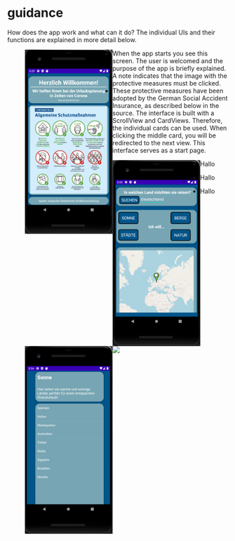 # guidance

How does the app work and what can it do? 
The individual UIs and their functions are explained in more detail below.


><img align="left" src="MainActivity.PNG" width="200">
  
- When the app starts you see this screen. The user is welcomed and the purpose of the app is briefly explained. 
A note indicates that the image with the protective measures must be clicked.
- These protective measures have been adopted by the German Social Accident Insurance, as described below in the source. 
The interface is built with a ScrollView and CardViews. Therefore, the individual cards can be used. When clicking the middle card, 
you will be redirected to the next view. This interface serves as a start page.  



><img align="left" src="MapFragment.PNG" width="200">
- Hallo



><img align="left" src="DestinationsList.PNG" width="200">
- Hallo



><img align="left" src="CountryDeatils.PNG" width="200">
- Hallo
